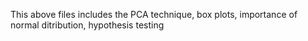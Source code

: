This above files includes the PCA technique, box plots, importance of normal ditribution, hypothesis testing

